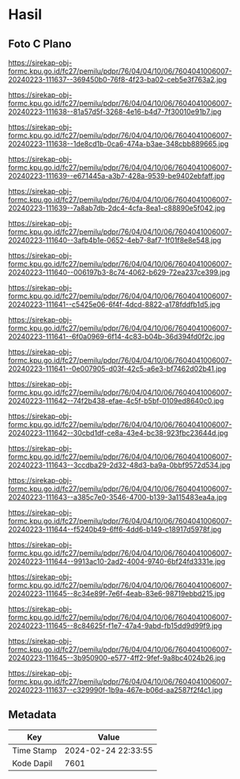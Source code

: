 # Hasil

## Foto C Plano

https://sirekap-obj-formc.kpu.go.id/fc27/pemilu/pdpr/76/04/04/10/06/7604041006007-20240223-111637--369450b0-76f8-4f23-ba02-ceb5e3f763a2.jpg

https://sirekap-obj-formc.kpu.go.id/fc27/pemilu/pdpr/76/04/04/10/06/7604041006007-20240223-111638--81a57d5f-3268-4e16-b4d7-7f30010e91b7.jpg

https://sirekap-obj-formc.kpu.go.id/fc27/pemilu/pdpr/76/04/04/10/06/7604041006007-20240223-111638--1de8cd1b-0ca6-474a-b3ae-348cbb889665.jpg

https://sirekap-obj-formc.kpu.go.id/fc27/pemilu/pdpr/76/04/04/10/06/7604041006007-20240223-111639--e671445a-a3b7-428a-9539-be9402ebfaff.jpg

https://sirekap-obj-formc.kpu.go.id/fc27/pemilu/pdpr/76/04/04/10/06/7604041006007-20240223-111639--7a8ab7db-2dc4-4cfa-8ea1-c88890e5f042.jpg

https://sirekap-obj-formc.kpu.go.id/fc27/pemilu/pdpr/76/04/04/10/06/7604041006007-20240223-111640--3afb4b1e-0652-4eb7-8af7-1f01f8e8e548.jpg

https://sirekap-obj-formc.kpu.go.id/fc27/pemilu/pdpr/76/04/04/10/06/7604041006007-20240223-111640--006197b3-8c74-4062-b629-72ea237ce399.jpg

https://sirekap-obj-formc.kpu.go.id/fc27/pemilu/pdpr/76/04/04/10/06/7604041006007-20240223-111641--c5425e06-6f4f-4dcd-8822-a178fddfb1d5.jpg

https://sirekap-obj-formc.kpu.go.id/fc27/pemilu/pdpr/76/04/04/10/06/7604041006007-20240223-111641--6f0a0969-6f14-4c83-b04b-36d394fd0f2c.jpg

https://sirekap-obj-formc.kpu.go.id/fc27/pemilu/pdpr/76/04/04/10/06/7604041006007-20240223-111641--0e007905-d03f-42c5-a6e3-bf7462d02b41.jpg

https://sirekap-obj-formc.kpu.go.id/fc27/pemilu/pdpr/76/04/04/10/06/7604041006007-20240223-111642--74f2b438-efae-4c5f-b5bf-0109ed8640c0.jpg

https://sirekap-obj-formc.kpu.go.id/fc27/pemilu/pdpr/76/04/04/10/06/7604041006007-20240223-111642--30cbd1df-ce8a-43e4-bc38-923fbc23644d.jpg

https://sirekap-obj-formc.kpu.go.id/fc27/pemilu/pdpr/76/04/04/10/06/7604041006007-20240223-111643--3ccdba29-2d32-48d3-ba9a-0bbf9572d534.jpg

https://sirekap-obj-formc.kpu.go.id/fc27/pemilu/pdpr/76/04/04/10/06/7604041006007-20240223-111643--a385c7e0-3546-4700-b139-3a115483ea4a.jpg

https://sirekap-obj-formc.kpu.go.id/fc27/pemilu/pdpr/76/04/04/10/06/7604041006007-20240223-111644--f5240b49-6ff6-4dd6-b149-c18917d5978f.jpg

https://sirekap-obj-formc.kpu.go.id/fc27/pemilu/pdpr/76/04/04/10/06/7604041006007-20240223-111644--9913ac10-2ad2-4004-9740-6bf24fd3331e.jpg

https://sirekap-obj-formc.kpu.go.id/fc27/pemilu/pdpr/76/04/04/10/06/7604041006007-20240223-111645--8c34e89f-7e6f-4eab-83e6-98719ebbd215.jpg

https://sirekap-obj-formc.kpu.go.id/fc27/pemilu/pdpr/76/04/04/10/06/7604041006007-20240223-111645--8c84625f-f1e7-47a4-9abd-fb15dd9d99f9.jpg

https://sirekap-obj-formc.kpu.go.id/fc27/pemilu/pdpr/76/04/04/10/06/7604041006007-20240223-111645--3b950900-e577-4ff2-9fef-9a8bc4024b26.jpg

https://sirekap-obj-formc.kpu.go.id/fc27/pemilu/pdpr/76/04/04/10/06/7604041006007-20240223-111637--c329990f-1b9a-467e-b06d-aa2587f2f4c1.jpg


## Metadata

| Key        | Value               |
| ---------- | ------------------- |
| Time Stamp | 2024-02-24 22:33:55 |
| Kode Dapil | 7601                |



